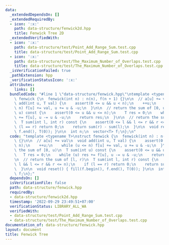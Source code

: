 ```yaml
---
data:
  _extendedDependsOn: []
  _extendedRequiredBy:
  - icon: ':x:'
    path: data-structure/fenwick2d.hpp
    title: Fenwick Tree 2D
  _extendedVerifiedWith:
  - icon: ':x:'
    path: data-structure/test/Point_Add_Range_Sum.test.cpp
    title: data-structure/test/Point_Add_Range_Sum.test.cpp
  - icon: ':x:'
    path: data-structure/test/The_Maximum_Number_of_Overlaps.test.cpp
    title: data-structure/test/The_Maximum_Number_of_Overlaps.test.cpp
  _isVerificationFailed: true
  _pathExtension: hpp
  _verificationStatusIcon: ':x:'
  attributes:
    links: []
  bundledCode: "#line 1 \"data-structure/fenwick.hpp\"\ntemplate <typename T>\nstruct\
    \ fenwick {\n  fenwick(int n) : n(n), f(n + 1) {}\n\n  // a[u] += val\n  void\
    \ add(int u, T val) {\n    assert(0 <= u && u < n);\n    ++u;\n    while (u <=\
    \ n) f[u] += val, u += u & -u;\n  }\n\n  // return the sum of [0, u)\n  T sum(int\
    \ u) const {\n    assert(0 <= u && u <= n);\n    T res = 0;\n    while (u) res\
    \ += f[u], u -= u & -u;\n    return res;\n  }\n\n  // return the sum of [l, r)\n\
    \  T sum(int l, int r) const {\n    assert(0 <= l && l <= r && r <= n);\n    if\
    \ (l == r) return 0;\n    return sum(r) - sum(l);\n  }\n\n  void reset() { fill(f.begin(),\
    \ f.end(), T(0)); }\n\n  int n;\n  vector<T> f;\n};\n"
  code: "template <typename T>\nstruct fenwick {\n  fenwick(int n) : n(n), f(n + 1)\
    \ {}\n\n  // a[u] += val\n  void add(int u, T val) {\n    assert(0 <= u && u <\
    \ n);\n    ++u;\n    while (u <= n) f[u] += val, u += u & -u;\n  }\n\n  // return\
    \ the sum of [0, u)\n  T sum(int u) const {\n    assert(0 <= u && u <= n);\n \
    \   T res = 0;\n    while (u) res += f[u], u -= u & -u;\n    return res;\n  }\n\
    \n  // return the sum of [l, r)\n  T sum(int l, int r) const {\n    assert(0 <=\
    \ l && l <= r && r <= n);\n    if (l == r) return 0;\n    return sum(r) - sum(l);\n\
    \  }\n\n  void reset() { fill(f.begin(), f.end(), T(0)); }\n\n  int n;\n  vector<T>\
    \ f;\n};"
  dependsOn: []
  isVerificationFile: false
  path: data-structure/fenwick.hpp
  requiredBy:
  - data-structure/fenwick2d.hpp
  timestamp: '2022-09-29 23:49:51+07:00'
  verificationStatus: LIBRARY_ALL_WA
  verifiedWith:
  - data-structure/test/Point_Add_Range_Sum.test.cpp
  - data-structure/test/The_Maximum_Number_of_Overlaps.test.cpp
documentation_of: data-structure/fenwick.hpp
layout: document
title: Fenwick Tree
---
```

